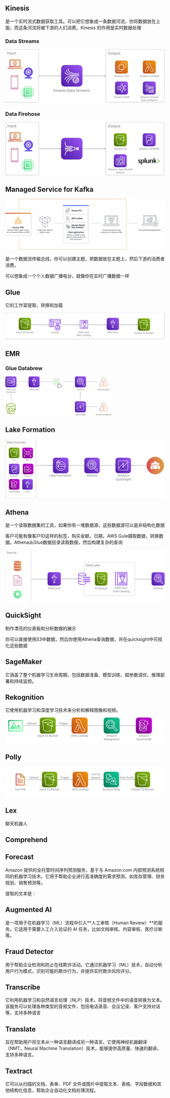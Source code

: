 ## Kinesis

是一个实时流式数据获取工具。可以把它想象成一条数据河流，你将数据放在上面，而这条河流将被下游的人们消费。Kinesis 的作用是实时数据处理

### Data Streams

<img src="./img/1.png" alt="1" style="zoom:50%;" />

### Data Firehose

![2](./img/2.png)

## Managed Service for Kafka

<img src="./img/3.png" alt="3" style="zoom:50%;" />

是一个数据流传输总线，你可以创建主题，把数据放在主题上，然后下游的消费者消费。

可以想象成一个个人数据广播电台，就像你在实时广播数据一样

## Glue

它的工作室提取，转换和加载

<img src="./img/4.png" alt="1743156714688" style="zoom:50%;" />

## EMR

### Glue Databrew

<img src="./img/5.png" alt="5" style="zoom: 33%;" />

## Lake Formation

<img src="./img/6.png" alt="6" style="zoom:50%;" />

## Athena

是一个读取数据集的工具，如果你有一堆数据源，这些数据源可以是非结构化数据

客户可能有像客户ID这样的标签，购买金额，日期，AWS Gule摄取数据，转换数据。Athena从Glue数据目录读取数据，然后构建复杂的查询

<img src="./img/7.png" alt="7" style="zoom:50%;" />

## QuickSight

制作漂亮的仪表板和分析数据的展示

你可以直接使用S3中数据，然后你使用Athena查询数据，并在quicksight中可视化这些数据

## SageMaker

它涵盖了整个机器学习生命周期，包括数据准备、模型训练、超参数调优、推理部署和持续监控。

## Rekognition

它使用机器学习和深度学习技术来分析和解释图像和视频。

<img src="./img/8.png" alt="8" style="zoom:50%;" />

## Polly

<img src="./img/9.png" alt="9" style="zoom:50%;" />

## Lex

聊天机器人

## Comprehend

## Forecast

 Amazon 提供的全托管时间序列预测服务，基于与 Amazon.com 内部预测系统相同的机器学习技术。它用于帮助企业进行高准确度的需求预测，如库存管理、财务规划、销售预测等。

提取的文本是：

## Augmented AI

是一项用于在机器学习（ML）流程中引入**人工审核（Human Review）**的服务。它适用于需要人工介入验证的 AI 任务，比如文档审核、内容审核、医疗诊断等。

## Fraud Detector

用于帮助企业检测和防止在线欺诈活动。它通过机器学习（ML）技术，自动分析用户行为模式，识别可能的欺诈行为，并提供实时欺诈风险评分。

## Transcribe

它利用机器学习和自然语言处理（NLP）技术，将音频文件中的语音转换为文本。该服务可以处理各种类型的音频文件，包括电话录音、会议记录、客户支持对话等，支持多种语言

## Translate

旨在帮助用户将文本从一种语言翻译成另一种语言。它使用神经机器翻译（NMT，Neural Machine Translation）技术，能够提供高质量、快速的翻译，支持多种语言。

## Textract

它可以从扫描的文档、表单、PDF 文件或图片中提取文本、表格、字段数据和其他结构化信息，帮助企业自动化文档处理流程。